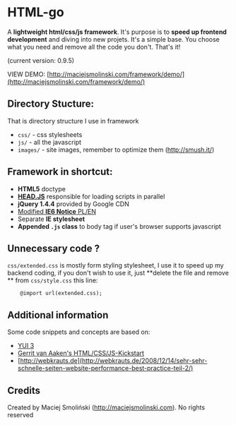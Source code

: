 # HTML-go

A **lightweight html/css/js framework**.
It's purpose is to **speed up frontend development** and diving into new projets. 
It's a simple base. You choose what you need and remove all the code you don't. That's it!

(current version: 0.9.5)

VIEW DEMO: [http://maciejsmolinski.com/framework/demo/](http://maciejsmolinski.com/framework/demo/)

## Directory Stucture:

That is directory structure I use in framework

* `css/` - css stylesheets
* `js/` - all the javascript
* `images/` - site images, remember to optimize them (<http://smush.it/>)

## Framework in shortcut:

* **HTML5** doctype
* [**HEAD.JS**](http://headjs.com) responsible for loading scripts in parallel
* **jQuery 1.4.4** provided by Google CDN
* [Modified **IE6 Notice** PL/EN](http://shapeshed.github.com/ie6-notice/)
* Separate **IE stylesheet**
* **Appended `.js` class** to body tag if user's browser supports javascript

## Unnecessary code ?

`css/extended.css` is mostly form styling stylesheet, I use it to speed up my backend coding, if you don't wish to use it, just **delete the file and remove ** from `css/style.css` this line:

		@import url(extended.css);

## Additional information

Some code snippets and concepts are based on:

* [YUI 3](http://developer.yahoo.com/yui/3/)
* [Gerrit van Aaken's HTML/CSS/JS-Kickstart](http://praegnanz.de/weblog/htmlcssjs-kickstart)
* [http://webkrauts.de](http://webkrauts.de/2008/12/14/sehr-sehr-schnelle-seiten-website-performance-best-practice-teil-2/)

## Credits

Created by Maciej Smoliński (<http://maciejsmolinski.com>). No rights reserved